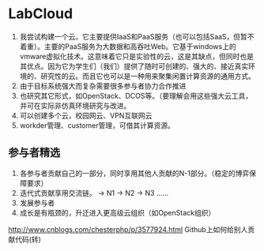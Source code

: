 # LabCloud

1. 我尝试构建一个云。它主要提供IaaS和PaaS服务（也可以包括SaaS，但暂不着重）。主要的PaaS服务为大数据和高吞吐Web。它基于windows上的vmware虚拟化技术。这意味着它只是实验性的云，这是其缺点，但同时也是其优点。因为它为学生们（我们）提供了随时可创建的、强大的、接近真实环境的、研究性的云。而且它也可以是一种用来聚集闲置计算资源的通用方式。
2. 由于目标系统强大而复杂需要很多参与者协力合作推进
3. 也研究其它形式，如OpenStack、DCOS等。（要理解会用这些强大云工具，并可在实际非仿真环境研究与改进。
4. 可以创建多个云，校园网云、VPN互联网云
5. workder管理、customer管理，可借其计算资源。

## 参与者精选
1. 各参与者贡献自己的一部分，同时享用其他人贡献的N-1部分。（稳定的博弈保障要求）
2. 迭代式贡献享用交流链。 -> N1 -> N2 -> N3 ......
3. 发展参与者
4. 成长是有瓶颈的，升迁进入更高级云组织（如OpenStack组织）

http://www.cnblogs.com/chesterphp/p/3577924.html Github上如何给别人贡献代码(转)